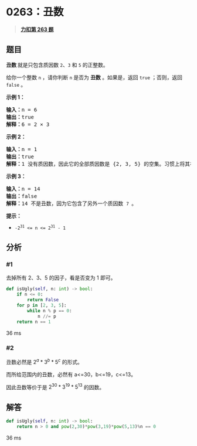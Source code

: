 # 0263：丑数


> <u>**[力扣第 263 题](https://leetcode.cn/problems/ugly-number/)**</u>

## 题目

<p><strong>丑数 </strong>就是只包含质因数 <code>2</code>、<code>3</code> 和 <code>5</code> 的正整数。</p>

<p>给你一个整数 <code>n</code> ，请你判断 <code>n</code> 是否为 <strong>丑数</strong> 。如果是，返回 <code>true</code> ；否则，返回 <code>false</code> 。</p>



<p><strong>示例 1：</strong></p>

<pre>
<strong>输入：</strong>n = 6
<strong>输出：</strong>true
<strong>解释：</strong>6 = 2 × 3</pre>

<p><strong>示例 2：</strong></p>

<pre>
<strong>输入：</strong>n = 1
<strong>输出：</strong>true
<strong>解释：</strong>1 没有质因数，因此它的全部质因数是 {2, 3, 5} 的空集。习惯上将其视作第一个丑数。</pre>

<p><strong>示例 3：</strong></p>

<pre>
<strong>输入：</strong>n = 14
<strong>输出：</strong>false
<strong>解释：</strong>14 不是丑数，因为它包含了另外一个质因数 <code>7 </code>。
</pre>



<p><strong>提示：</strong></p>

<ul>
<li><code>-2<sup>31</sup> &lt;= n &lt;= 2<sup>31</sup> - 1</code></li>
</ul>


## 分析

### #1

去掉所有 2、3、5 的因子，看是否变为 1 即可。

```python
def isUgly(self, n: int) -> bool:
    if n <= 0:
        return False
    for p in [2, 3, 5]:
        while n % p == 0:
            n //= p
    return n == 1
```
36 ms

### #2

丑数必然是 $2^{a}*3^{b}*5^{c}$ 的形式。

而所给范围内的丑数，必然有 a<=30，b<=19，c<=13。

因此丑数等价于是 $2^{30}*3^{19}*5^{13}$ 的因数。

## 解答

```python
def isUgly(self, n: int) -> bool:
    return n > 0 and pow(2,30)*pow(3,19)*pow(5,13)%n == 0
```
36 ms
